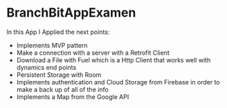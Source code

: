 # BranchBitAppExamen

In this App I Applied the next points:
- Implements MVP pattern
- Make a connection with a server with a Retrofit Client
- Download a File with Fuel which is a Http Client that works well with dynamics end points
- Persistent Storage with Room
- Implements authentication and Cloud Storage from Firebase in order to make a back up of all of the info
- Implements a Map from the Google API

